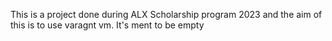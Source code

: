 This is a project done during ALX Scholarship program 2023 and the aim of this is to use varagnt vm. It's ment to be empty 
